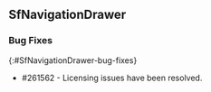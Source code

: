 ## SfNavigationDrawer

### Bug Fixes
{:#SfNavigationDrawer-bug-fixes}

* \#261562 - Licensing issues have been resolved.
